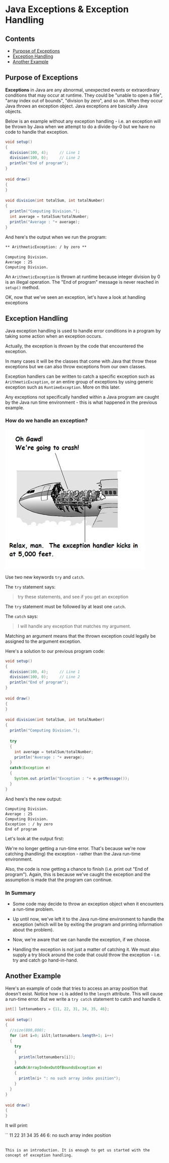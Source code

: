# Java Exceptions & Exception Handling

## Contents

- [Purpose of Exceptions](#purpose-of-exceptions)
- [Exception Handling](#exception-handling)
- [Another Example](#another-example)

## Purpose of Exceptions

**Exceptions** in Java are any abnormal, unexpected events or extraordinary conditions that may occur at runtime. They could be "unable to open a file", "array index out of bounds", "division by zero", and so on. When they occur Java *throws* an exception object. Java exceptions are basically Java objects. 

Below is an example without any exception handling - i.e. an exception will be thrown by Java when we attempt to do a divide-by-0 but we have no code to handle that exception.


```java
void setup()
{
  division(100, 4);     // Line 1
  division(100, 0);     // Line 2    
  println("End of program");
}

void draw()
{
}

void division(int totalSum, int totalNumber) 
{
  println("Computing Division.");  
  int average = totalSum/totalNumber; 
  println("Average : "+ average);
}

```

And here's the output when we run the program:

```
** ArithmeticException: / by zero **

Computing Division.
Average : 25
Computing Division.

```

An ``ArithmeticException`` is thrown at runtime because integer division by 0 is an illegal operation. The "End of program" message is never reached in ``setup()`` method.

OK, now that we've seen an exception, let's have a look at handling exceptions


##	Exception Handling

Java exception handling is used to handle error conditions in a program by taking some action when an exception occurs.

Actually, the exception is *thrown* by the code that encountered the exception.

In many cases it will be the classes that come with Java that throw these exceptions but we can also throw exceptions from our own classes. 

Exception handlers can be written to catch a specific exception such as ``ArithmeticException``, or an entire group of exceptions by using generic exception such as ``RuntimeException``.  More on this later.

Any exceptions not specifically handled within a Java program are caught by the Java run time environment - this is what happened in the previous example.


###	How do we handle an exception?

![alt text](../images/exception.png "Exception Handling")

Use two new keywords ``try`` and ``catch``. 

The ``try`` statement says:

> try these statements, and see if you get an exception

The ``try`` statement must be followed by at least one ``catch``.

The ``catch`` says:

> I will handle any exception that matches my argument.

Matching an argument means that the thrown exception could legally be assigned to the argument exception.

Here's a solution to our previous program code:

```java
void setup()
{
  division(100, 4);     // Line 1
  division(100, 0);     // Line 2
  println("End of program");
}

void draw()
{
}

void division(int totalSum, int totalNumber) 
{
  println("Computing Division.");

  try
  {
    int average = totalSum/totalNumber;
    println("Average : "+ average);
  }
  catch(Exception e)
  {
    System.out.println("Exception : "+ e.getMessage());
  }  
}

```

And here's the new output:

```
Computing Division.
Average : 25
Computing Division.
Exception : / by zero
End of program

```
 
Let's look at the output first:

We're no longer getting a run-time error.  That's because we're now catching (handling) the exception - rather than the Java run-time environment.

Also, the code is now getting a chance to finish (i.e. print out "End of program"). Again, this is because we've caught the exception and the assumption is made that the program can continue.


### In Summary

-	Some code may decide to throw an exception object when it encounters a run-time problem.

-	Up until now, we've left it to the Java run-time environment to handle the exception (which will be by exiting the program and printing information about the problem).

-	Now, we're aware that we can handle the exception, if we choose.

-	Handling the exception is not just a matter of catching it. We must also supply a try block around the code that could throw the exception - i.e. try and catch go hand-in-hand.


 
## Another Example

Here's an example of code that tries to access an array position that doesn't exist.  Notice how ``+1`` is added to the ``length`` attribute.  This will cause a run-time error.  But we write a ``try catch`` statement to catch and handle it.


```java
int[] lottonumbers = {11, 22, 31, 34, 35, 46};

void setup()
{
  //size(800,800);  
  for (int i=0; i&lt;lottonumbers.length+1; i++)
  {
    try
    {
      println(lottonumbers[i]);
    }
    catch(ArrayIndexOutOfBoundsException e)
    {
      println(i+ ": no such array index position");
    }
  }
}

void draw()
{
}


```
It will print:

``
11
22
31
34
35
46
6: no such array index position

```

This is an introduction. It is enough to get us started with the concept of exception handling. 


